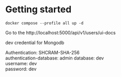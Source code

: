 # Getting started
```shell
docker compose --profile all up -d
```
Go to the http://localhost:5000/api/v1/users/ui-docs

dev credential  for Mongodb

Authentication: SHCRAM-SHA-256  
authentication-database: admin
database: dev  
username: dev  
password: dev  